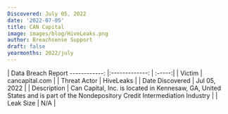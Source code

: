 ```yaml
---
Discovered: July 05, 2022
date: '2022-07-05'
title: CAN Capital
image: images/blog/HiveLeaks.png
author: Breachsense Support
draft: false
yearmonths: 2022/july
---
```



| Data Breach Report
------------:     |:-------------:    | :-----:|
| Victim      | cancapital.com      | 
| Threat Actor      | HiveLeaks      | 
| Date Discovered      | Jul 05, 2022      | 
| Description      | Can Capital, Inc. is located in Kennesaw, GA, United States and is part of the Nondepository Credit Intermediation Industry       | 
| Leak Size      | N/A      | 

